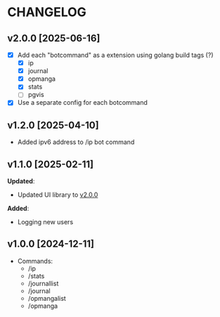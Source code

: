 # CHANGELOG

## v2.0.0 [2025-06-16]

- [x] Add each "botcommand" as a extension using golang build tags (?)
    - [x] ip
    - [x] journal
    - [x] opmanga
    - [x] stats
    - [ ] pgvis
- [x] Use a separate config for each botcommand

## v1.2.0 [2025-04-10]

- Added ipv6 address to /ip bot command

## v1.1.0 [2025-02-11]

**Updated**:

- Updated UI library to [v2.0.0](https://github.com/knackwurstking/ui/tree/dev?tab=readme-ov-file)

**Added**:

- Logging new users

## v1.0.0 [2024-12-11]

- Commands:
    - /ip
    - /stats
    - /journallist
    - /journal
    - /opmangalist
    - /opmanga
